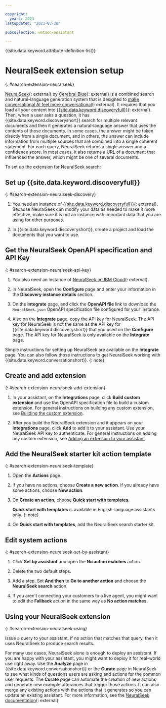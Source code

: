 ```yaml
---

copyright:
  years: 2023
lastupdated: "2023-03-20"

subcollection: watson-assistant

---
```


{{site.data.keyword.attribute-definition-list}}

# NeuralSeek extension setup
{: #search-extension-neuralseek}

[NeuralSeek](https://neuralseek.com){: external} by [Cerebral Blue](https://cerebralblue.com/){: external} is a combined search and natural-language generation system that is designed to [make conversational AI feel more conversational](https://garrettrowe.medium.com/making-conversational-ai-feel-more-conversational-8748009b3fda){: external}. It requires that you load all your content into [{{site.data.keyword.discoveryfull}}](https://cloud.ibm.com/catalog/services/watson-discovery){: external}. Then, when a user asks a question, it has {{site.data.keyword.discoveryshort}} search for multiple relevant documents and then it generates a natural-language answer that uses the contents of those documents. In some cases, the answer might be taken directly from a single document, and in others, the answer can include information from multiple sources that are combined into a single coherent statement. For each query, NeuralSeek returns a single answer and a confidence score. In most cases, it also returns a URL of a document that influenced the answer, which might be one of several documents.

To set up the extension for NeuralSeek search:

## Set up {{site.data.keyword.discoveryfull}}
{: #search-extension-neuralseek-discovery}

1. You need an instance of [{{site.data.keyword.discoveryfull}}](https://cloud.ibm.com/catalog/services/watson-discovery){: external}. Because NeuralSeek can modify your data as needed to make it more effective, make sure it is not an instance with important data that you are using for other purposes.

1. In {{site.data.keyword.discoveryshort}}, create a project and load the documents that you want to use.

## Get the NeuralSeek OpenAPI specification and API Key
{: #search-extension-neuralseek-api-key}

1. You also need an instance of [NeuralSeek on IBM Cloud](https://cloud.ibm.com/catalog/services/neuralseek){: external}.

1. In NeuralSeek, open the **Configure** page and enter your information in the **Discovery instance details** section.

1. On the **Integrate** page, and click the **OpenAPI file** link to download the `NeuralSeek.json` OpenAPI specification file configured for your instance.

1. Also on the **Integrate** page, copy the API key for NeuralSeek. The API key for NeuralSeek is not the same as the API key for {{site.data.keyword.discoveryshort}} that you used on the **Configure** page. The API key for NeuralSeek is only available on the **Integrate** page.

Simple instructions for setting up NeuralSeek are available on the **Integrate** page. You can also follow those instructions to get NeuralSeek working with {{site.data.keyword.conversationshort}}.
{: note}

## Create and add extension
{: #search-extension-neuralseek-add-extension}

1. In your assistant, on the **Integrations** page, click **Build custom extension** and use the OpenAPI specification file to build a custom extension. For general instructions on building any custom extension, see [Building the custom extension](/docs/watson-assistant?topic=watson-assistant-build-custom-extension#building-the-custom-extension).

1. After you build the NeuralSeek extension and it appears on your **Integrations** page, click **Add** to add it to your assistant. Use your NeuralSeek API key to authenticate. For general instructions on adding any custom extension, see [Adding an extension to your assistant](/docs/watson-assistant?topic=watson-assistant-add-custom-extension).

## Add the NeuralSeek starter kit action template
{: #search-extension-neuralseek-template}

1. Open the **Actions** page.

1. If you have no actions, choose **Create a new action**. If you already have some actions, choose **New action**.

1. On **Create an action**, choose **Quick start with templates**.

   **Quick start with templates** is available in English-language assistants only.
   {: note}

1. On **Quick start with templates**, add the NeuralSeek search starter kit.

## Edit system actions
{: #search-extension-neuralseek-set-by-assistant}

1. Click **Set by assistant** and open the **No action matches** action.

1. Delete the two default steps.

1. Add a step. Set **And then** to **Go to another action** and choose the **NeuralSeek search** action.

1. If you aren't connecting your customers to a live agent, you might want to edit the **Fallback** action in the same way as **No action matches**.

## Using your NeuralSeek extension
{: #search-extension-neuralseek-using}

Issue a query to your assistant. If no action that matches that query, then it uses NeuralSeek to produce search results.

For many use cases, NeuralSeek alone is enough to deploy an assistant. If you are happy with your assistant, you might want to deploy it for real-world use right away. Use the **Analyze** page in {{site.data.keyword.conversationshort}} or the **Curate** page in NeuralSeek to see what kinds of questions users are asking and actions for the common user requests. The **Curate** page can automate the creation of new actions and generate new example utterances that trigger those actions. It can also merge any existing actions with the actions that it generates so you can update an existing assistant. For more information, see the [NeuralSeek documentation](https://neuralseek.com/documentation){: external}
